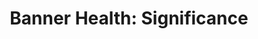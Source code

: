 ---
collection_archive: false
collection_awards: []
collection_category:
  - Studio
  - Advertising
  - Workplace
  - Conceptual
  - Portraits
  - Color
collection_content: ''
collection_cover: 'https://d1sf55qlb7p6hz.cloudfront.net/banner_header-cover-1.jpg'
collection_cover_mobile: 'https://d1sf55qlb7p6hz.cloudfront.net/verticalcovers-48.jpg'
collection_description: >-
  These works celebrate Banner Health's recent hi-profile hires. The concept was
  to use a medical diagram to help tell each subject’s story and accomplishments
  while overlaid on a conceptual “banner-blue” doctor’s office. Commissioned by
  Mullen Lowe NY & Boston.
collection_description_alignment: center
collection_exhibition: []
collection_filter: Commissioned + Stock
collection_hidden: false
collection_meta: Mullen Lowe Agency NY & Boston
collection_press: []
collection_preview:
  - 'https://d1sf55qlb7p6hz.cloudfront.net/banner-mullen_horizontalcover-1.jpg'
  - 'https://d1sf55qlb7p6hz.cloudfront.net/banner-mullen_horizontalcover-2.jpg'
  - 'https://d1sf55qlb7p6hz.cloudfront.net/banner-mullen_horizontalcover-3.jpg'
  - 'https://d1sf55qlb7p6hz.cloudfront.net/banner-mullen_horizontalcover-4.jpg'
cover_image: ''
date: ''
hide_footer: true
layout: blocks
logo: ''
navigation_theme: white
px_extra: true
slug: Banner-Mullen
theme_color: '#FFB5BD'
theme_color_all_works: '#9FF4B8'
title: 'Banner Health: Significance '
collection_blocks:
  - _bookshop_name: collections/media-row-start
    row_alignment: between
  - _bookshop_name: collections/media-element
    block: media-element
    color: '#B1BEDD'
    image: 'https://d1sf55qlb7p6hz.cloudfront.net/banner-mullen-1.jpg'
    margin_left: '30'
    margin_right: ''
    margin_y: '100'
    width: '60'
  - _bookshop_name: collections/media-row
    row_alignment: between
  - _bookshop_name: collections/media-element
    block: media-element
    color: '#FBF0DD'
    image: 'https://d1sf55qlb7p6hz.cloudfront.net/banner-mullen-2.jpg'
    margin_left: '20'
    margin_y: '100'
    width: '33'
  - _bookshop_name: collections/media-element
    block: media-element
    color: '#2D4496'
    image: 'https://d1sf55qlb7p6hz.cloudfront.net/banner-mullen-3.jpg'
    margin_right: '0'
    margin_y: '400'
    width: '45'
  - _bookshop_name: collections/media-row
    row_alignment: between
  - _bookshop_name: collections/media-element
    block: media-element
    color: '#C3DAF1'
    image: 'https://d1sf55qlb7p6hz.cloudfront.net/banner-mullen-4.jpg'
    margin_left: '35'
    margin_y: '100'
    width: '40'
  - _bookshop_name: collections/media-row
    row_alignment: between
  - _bookshop_name: collections/media-element
    block: media-element
    color: '#FBECE4'
    image: 'https://d1sf55qlb7p6hz.cloudfront.net/banner-mullen-5.jpg'
    margin_left: '0'
    margin_right: ''
    margin_y: '100'
    width: '55'
  - _bookshop_name: collections/media-element
    block: media-element
    color: '#CCE9F4'
    image: 'https://d1sf55qlb7p6hz.cloudfront.net/banner-mullen-6.jpg'
    margin_right: '5'
    margin_y: '700'
    width: '33'
  - _bookshop_name: collections/media-row
    row_alignment: between
  - _bookshop_name: collections/media-element
    align_y: start
    color: '#142C73'
    image: 'https://d1sf55qlb7p6hz.cloudfront.net/banner-mullen-7.jpg'
    margin_left: '45'
    margin_right: '0'
    margin_y: '100'
    width: '30'
  - _bookshop_name: collections/media-row
    row_alignment: between
  - _bookshop_name: collections/media-element
    align_y: start
    color: '#CFE0F2'
    image: 'https://d1sf55qlb7p6hz.cloudfront.net/banner-mullen-8.jpg'
    margin_left: '5'
    margin_right: '0'
    margin_y: '100'
    width: '90'
---